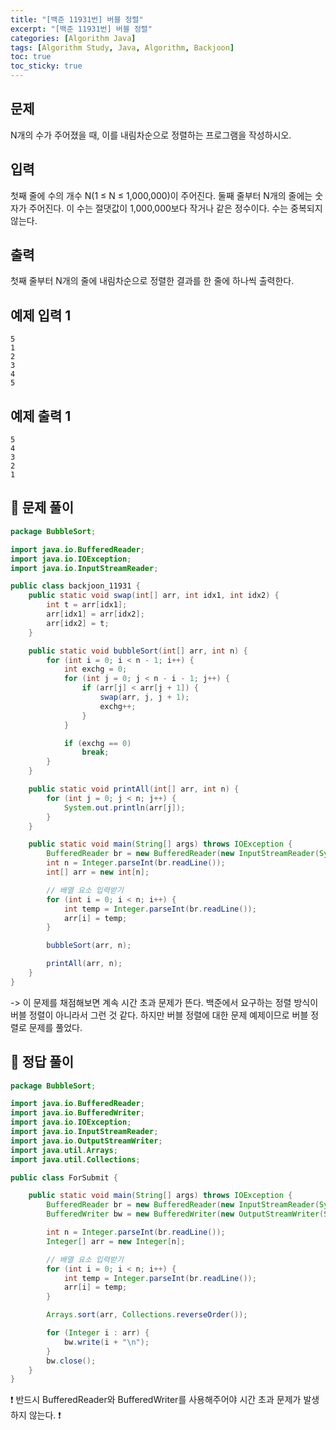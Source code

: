 ```yaml
---
title: "[백준 11931번] 버블 정렬"
excerpt: "[백준 11931번] 버블 정렬"
categories: [Algorithm Java]
tags: [Algorithm Study, Java, Algorithm, Backjoon]
toc: true
toc_sticky: true
---
```


## 문제

N개의 수가 주어졌을 때, 이를 내림차순으로 정렬하는 프로그램을 작성하시오.

## 입력

첫째 줄에 수의 개수 N(1 ≤ N ≤ 1,000,000)이 주어진다. 둘째 줄부터 N개의 줄에는 숫자가 주어진다. 이 수는 절댓값이 1,000,000보다 작거나 같은 정수이다. 수는 중복되지 않는다.

## 출력

첫째 줄부터 N개의 줄에 내림차순으로 정렬한 결과를 한 줄에 하나씩 출력한다.

## 예제 입력 1

```text
5
1
2
3
4
5
```

## 예제 출력 1

```
5
4
3
2
1
```

## 📌 문제 풀이

```java
package BubbleSort;

import java.io.BufferedReader;
import java.io.IOException;
import java.io.InputStreamReader;

public class backjoon_11931 {
    public static void swap(int[] arr, int idx1, int idx2) {
        int t = arr[idx1];
        arr[idx1] = arr[idx2];
        arr[idx2] = t;
    }

    public static void bubbleSort(int[] arr, int n) {
        for (int i = 0; i < n - 1; i++) {
            int exchg = 0;
            for (int j = 0; j < n - i - 1; j++) {
                if (arr[j] < arr[j + 1]) {
                    swap(arr, j, j + 1);
                    exchg++;
                }
            }

            if (exchg == 0)
                break;
        }
    }

    public static void printAll(int[] arr, int n) {
        for (int j = 0; j < n; j++) {
            System.out.println(arr[j]);
        }
    }

    public static void main(String[] args) throws IOException {
        BufferedReader br = new BufferedReader(new InputStreamReader(System.in));
        int n = Integer.parseInt(br.readLine());
        int[] arr = new int[n];

        // 배열 요소 입력받기
        for (int i = 0; i < n; i++) {
            int temp = Integer.parseInt(br.readLine());
            arr[i] = temp;
        }

        bubbleSort(arr, n);

        printAll(arr, n);
    }
}
```

-> 이 문제를 채점해보면 계속 시간 초과 문제가 뜬다. 백준에서 요구하는 정렬 방식이 버블 정렬이 아니라서 그런 것 같다. 하지만 버블 정렬에 대한 문제 예제이므로 버블 정렬로 문제를 풀었다.

## 📌 정답 풀이

```java
package BubbleSort;

import java.io.BufferedReader;
import java.io.BufferedWriter;
import java.io.IOException;
import java.io.InputStreamReader;
import java.io.OutputStreamWriter;
import java.util.Arrays;
import java.util.Collections;

public class ForSubmit {

    public static void main(String[] args) throws IOException {
        BufferedReader br = new BufferedReader(new InputStreamReader(System.in));
        BufferedWriter bw = new BufferedWriter(new OutputStreamWriter(System.out));

        int n = Integer.parseInt(br.readLine());
        Integer[] arr = new Integer[n];

        // 배열 요소 입력받기
        for (int i = 0; i < n; i++) {
            int temp = Integer.parseInt(br.readLine());
            arr[i] = temp;
        }

        Arrays.sort(arr, Collections.reverseOrder());

        for (Integer i : arr) {
            bw.write(i + "\n");
        }
        bw.close();
    }
}
```

❗ 반드시 BufferedReader와 BufferedWriter를 사용해주어야 시간 초과 문제가 발생하지 않는다. ❗
